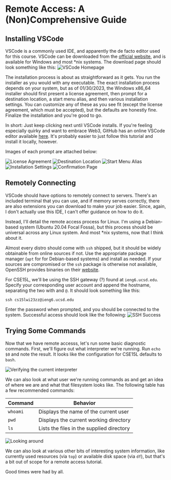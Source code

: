 # Remote Access: A (Non)Comprehensive Guide

## Installing VSCode
VSCode is a commonly used IDE, and apparently the de facto editor used for this course. VSCode can be downloaded from the [official website](https://code.visualstudio.com/), and is available for Windows and most \*nix systems. The download page should look something like this:
![VSCode Homepage](images/remote_access/vscode_site.png)

The installation process is about as straightforward as it gets. You run the installer as you would with any executable. The exact installation process depends on your system, but as of 01/30/2023, the Windows x86_64 installer should first present a license agreement, then prompt for a destination location, a start menu alias, and then various installation settings. You can customize any of these as you see fit (except the license agreement, which must be accepted), but the defaults are honestly fine. Finalize the installation and you're good to go.

In short: Just keep clicking next until VSCode installs. If you're feeling especially quirky and want to embrace Web3, GitHub has an online VSCode editor available [here](https://github.dev). It's probably easier to just follow this tutorial and install it locally, however.

Images of each prompt are attached below:

![License Agreement](images/remote_access/license.png)
![Destination Location](images/remote_access/destination.png)
![Start Menu Alias](images/remote_access/start.png)
![Installation Settings](images/remote_access/installation.png)
![Confirmation Page](images/remote_access/confirmation.png)

## Remotely Connecting
VSCode should have options to remotely connect to servers. There's an included terminal that you can use, and if memory serves correctly, there are also extensions you can download to make your job easier. Since, again, I don't actually use this IDE, I can't offer guidance on how to do it.

Instead, I'll detail the remote access process for Linux. I'm using a Debian-based system (Ubuntu 20.04 Focal Fossa), but this process should be universal across any Linux system. And most \*nix systems, now that I think about it.

Almost every distro should come with `ssh` shipped, but it should be widely obtainable from online sources if not. Use the appropriate package manager (`apt` for for Debian-based systems) and install as needed. If your sources are compromised or the `ssh` package is otherwise not available, OpenSSH provides binaries on their [website](https://www.openssh.com/).

For CSE15L, we'll be using the SSH gateway (?) found at `ieng6.ucsd.edu`. Specify your corresponding user account and append the hostname, separating the two with and `@`. It should look something like this:

```
ssh cs15lwi23zz@ieng6.ucsd.edu
```

Enter the password when prompted, and you should be connected to the system. Successful access should look like the following:
![SSH Success](images/remote_access/ssh_success.png)

## Trying Some Commands
Now that we have remote accesss, let's run some basic diagnostic commands. First, we'll figure out what interpreter we're running. Run `echo  $0` and note the result. It looks like the configuration for CSE15L defaults to `bash`.

![Verifying the current interpreter](images/remote_access/interpreter_result.png)

We can also look at what user we're running commands as and get an idea of where we are and what that filesystem looks like. The following table has a few recommended commands:

|    Command    |                Behavior                   |
| ------------- | --------------------------------------    |
|   `whoami`    | Displays the name of the current user     |
|    `pwd`      | Displays the current working directory    |
|     `ls`      | Lists the files in the supplied directory |

![Looking around](images/remote_access/looking_around.png)

We can also look at various other bits of interesting system information, like currently used resources (via `top`) or available disk space (via `df`), but that's a bit out of scope for a remote access tutorial.

Good times were had by all.
